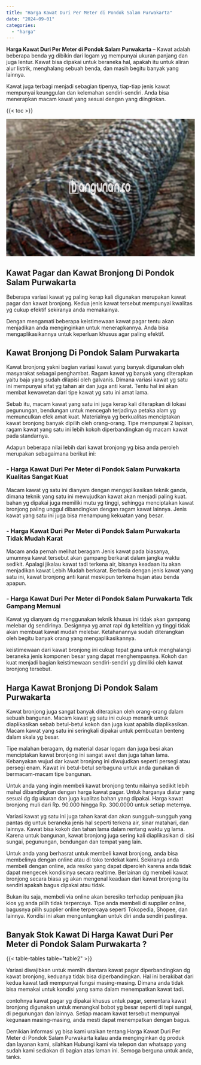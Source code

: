 ```yaml
---
title: "Harga Kawat Duri Per Meter di Pondok Salam Purwakarta"
date: "2024-09-01"
categories: 
  - "harga"
---
```


**Harga Kawat Duri Per Meter di Pondok Salam Purwakarta** – Kawat adalah beberapa benda yg dibikin dari logam yg mempunyai ukuran panjang dan juga lentur. Kawat bisa dipakai untuk beraneka hal, apakah itu untuk aliran alur listrik, menghalang sebuah benda, dan masih begitu banyak yang lainnya.

Kawat juga terbagi menjadi sebagian tipenya, tiap-tiap jenis kawat mempunyai keunggulan dan kelemahan sendiri-sendiri. Anda bisa menerapkan macam kawat yang sesuai dengan yang diinginkan.

{{< toc >}}

![Harga Kawat Duri Per Meter di Pondok Salam Purwakarta](/images/jual-kawat-murah42.png)

## Kawat Pagar dan Kawat Bronjong Di Pondok Salam Purwakarta

Beberapa variasi kawat yg paling kerap kali digunakan merupakan kawat pagar dan kawat bronjong. Kedua jenis kawat tersebut mempunyai kwalitas yg cukup efektif sekiranya anda memakainya.

Dengan mengamati beberapa keistimewaan kawat pagar tentu akan menjadikan anda menginginkan untuk menerapkannya. Anda bisa mengaplikasikannya untuk keperluan khusus agar paling efektif.

## Kawat Bronjong Di Pondok Salam Purwakarta

Kawat bronjong yakni bagian variasi kawat yang banyak digunakan oleh masyarakat sebagai penghambat. Ragam kawat yg banyak yang diterapkan yaitu baja yang sudah dilapisi oleh galvanis. Dimana variasi kawat yg satu ini mempunyai sifat yg tahan air dan juga anti karat. Tentu hal ini akan membat kewawetan dari tipe kawat yg satu ini amat lama.

Sebab itu, macam kawat yang satu ini juga kerap kali diterapkan di lokasi pegunungan, bendungan untuk mencegah terjadinya petaka alam yg memunculkan efek amat kuat. Materialnya yg berkualitas menciptakan kawat bronjong banyak dipilih oleh orang-orang. Tipe mempunyai 2 lapisan, ragam kawat yang satu ini lebih kokoh diperbandingkan dg macam kawat pada standarnya.

Adapun beberapa nilai lebih dari kawat bronjong yg bisa anda peroleh merupakan sebagaimana berikut ini:

### \- Harga Kawat Duri Per Meter di Pondok Salam Purwakarta Kualitas Sangat Kuat

Macam kawat yg satu ini dianyam dengan mengaplikasikan teknik ganda, dimana teknik yang satu ini mewujudkan kawat akan menjadi paling kuat. bahan yg dipakai juga memiliki mutu yg tinggi, sehingga menciptakan kawat bronjong paling unggul dibandingkan dengan ragam kawat lainnya. Jenis kawat yang satu ini juga bisa menampung kekuatan yang besar.

### \- Harga Kawat Duri Per Meter di Pondok Salam Purwakarta Tidak Mudah Karat

Macam anda pernah melihat beragam Jenis kawat pada biasanya, umumnya kawat tersebut akan gampang berkarat dalam jangka waktu sedikit. Apalagi jikalau kawat tadi terkena air, bisanya keadaan itu akan menjadikan kawat Lebih Mudah berkarat. Berbeda dengan jenis kawat yang satu ini, kawat bronjong anti karat meskipun terkena hujan atau benda apapun.

### \- Harga Kawat Duri Per Meter di Pondok Salam Purwakarta Tdk Gampang Memuai

Kawat yg dianyam dg menggunakan teknik khusus ini tidak akan gampang melebar dg sendirinya. Designnya yg amat rapi dg ketelitian yg tinggi tidak akan membuat kawat mudah melebar. Ketahanannya sudah diterangkan oleh begitu banyak orang yang mengaplikasikannya.

keistimewaan dari kawat bronjong ini cukup tepat guna untuk menghalangi beraneka jenis komponen besar yang dapat menghempasnya. Kokoh dan kuat menjadi bagian keistimewaan sendiri-sendiri yg dimiliki oleh kawat bronjong tersebut.

## Harga Kawat Bronjong Di Pondok Salam Purwakarta

Kawat bronjong juga sangat banyak diterapkan oleh orang-orang dalam sebuah bangunan. Macam kawat yg satu ini cukup menarik untuk diaplikasikan sebab betul-betul kokoh dan juga kuat apabila diaplikasikan. Macam kawat yang satu ini seringkali dipakai untuk pembuatan benteng dalam skala yg besar.

Tipe malahan beragam, dg material dasar logam dan juga besi akan menciptakan kawat bronjong ini sangat awet dan juga tahan lama. Kebanyakan wujud dar kawat bronjong ini diwujudkan seperti persegi atau persegi enam. Kawat ini betul-betul serbaguna untuk anda gunakan di bermacam-macam tipe bangunan.

Untuk anda yang ingin membeli kawat bronjong tentu nilainya sedikit lebih mahal dibandingkan dengan harga kawat pagar. Untuk harganya diatur yang sesuai dg dg ukuran dan juga kualitas bahan yang dipakai. Harga kawat bronjong muli dari Rp. 90.000 hingga Rp. 300.0000 untuk setiap meternya.

Variasi kawat yg satu ini juga tahan karat dan akan sungguh-sungguh yang pantas dg untuk beraneka jenis hal seperti terkena air, sinar matahari, dan lainnya. Kawat bisa kokoh dan tahan lama dalam rentang waktu yg lama. Karena untuk bangunan, kawat bronjong juga sering kali diaplikasikan di sisi sungai, pegunungan, bendungan dan tempat yang lain.

Untuk anda yang berhasrat untuk membeli kawat bronjong, anda bisa membelinya dengan online atau di toko terdekat kami. Sekiranya anda membeli dengan online, ada resiko yang dapat diperoleh karena anda tidak dapat mengecek kondisinya secara realtime. Berlainan dg membeli kawat bronjong secara biasa yg akan mengenal keadaan dari kawat bronjong itu sendiri apakah bagus dipakai atau tidak.

Bukan itu saja, membeli via online akan beresiko terhadap penipuan jika kios yg anda pilih tidak terpercaya. Tipe anda membeli di supplier online, bagusnya pilih supplier online terpercaya seperti Tokopedia, Shopee, dan lainnya. Kondisi ini akan menguntungkan untuk diri anda sendiri pastinya.

## Banyak Stok Kawat Di Harga Kawat Duri Per Meter di Pondok Salam Purwakarta ?

{{< table-tables table="table2" >}}

Variasi diwajibkan untuk memlih diantara kawat pagar diperbandingkan dg kawat bronjong, keduanya tidak bisa diperbandingkan. Hal ini berakibat dari kedua kawat tadi mempunyai fungsi masing-masing. Dimana anda tidak bisa memakai untuk kondisi yang sama dalam menempatkan kawat tadi.

contohnya kawat pagar yg dipakai khusus untuk pagar, sementara kawat bronjong digunakan untuk menangkal bobot yg besar seperti di tepi sungai, di pegunungan dan lainnya. Setiap macam kawat tersebut mempunyai kegunaan masing-masing, anda mesti dapat menempatkan dengan bagus.

Demikian informasi yg bisa kami uraikan tentang Harga Kawat Duri Per Meter di Pondok Salam Purwakarta kalau anda menginginkan dg produk dan layanan kami, silahkan Hubungi kami via telepon dan whatsapp yang sudah kami sediakan di bagian atas laman ini. Semoga berguna untuk anda, tanks.
